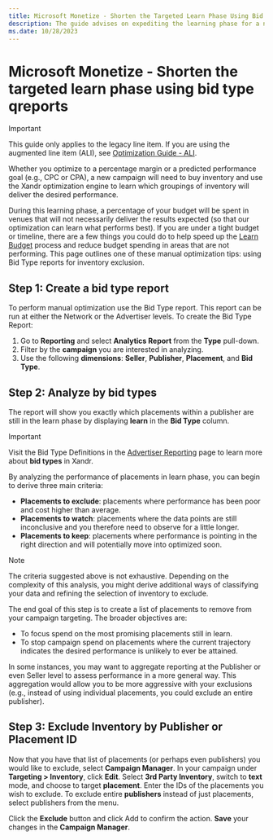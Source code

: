 ```yaml
---
title: Microsoft Monetize - Shorten the Targeted Learn Phase Using Bid Type Reports
description: The guide advises on expediting the learning phase for a new campaign's goals by using Bid Type Reports, emphasizing the need for budget allocation to let Xandr's optimization engine identify optimal inventory groupings.  
ms.date: 10/28/2023
---
```


# Microsoft Monetize - Shorten the targeted learn phase using bid type qreports

> [!IMPORTANT]
> This guide only applies to the legacy line item. If you are using the augmented line item (ALI), see [Optimization Guide - ALI](optimization-guide-ali.md).

Whether you optimize to a percentage margin or a predicted performance goal (e.g., CPC or CPA), a new campaign will need to buy inventory and use the Xandr optimization engine to learn which groupings of inventory will deliver the desired performance.

During this learning phase, a percentage of your budget will be spent in venues that will not necessarily deliver the results expected (so that our optimization can learn what performs best). If you are under a tight budget or timeline, there are a few things you could do to help speed up the [Learn Budget](learn-budget.md) process and reduce budget spending in areas that are not performing. This page outlines one of these manual optimization tips: using Bid Type reports for inventory exclusion.

## Step 1: Create a bid type report

To perform manual optimization use the Bid Type report. This report can be run at either the Network or the Advertiser levels. To create the Bid Type Report:

1. Go to **Reporting** and select **Analytics Report** from the **Type** pull-down.
1. Filter by the **campaign** you are interested in analyzing.
1. Use the following **dimensions**: **Seller**, **Publisher**, **Placement**, and **Bid Type**.

## Step 2: Analyze by bid types

The report will show you exactly which placements within a publisher are still in the learn phase by displaying **learn** in the **Bid Type** column.

> [!IMPORTANT]
> Visit the Bid Type Definitions in the [Advertiser Reporting](advertiser-reporting.md) page to learn more about **bid types** in Xandr.

By analyzing the performance of placements in learn phase, you can begin to derive three main criteria:

- **Placements to exclude**: placements where performance has been poor and cost higher than average.
- **Placements to watch**: placements where the data points are still inconclusive and you therefore need to observe for a little longer.
- **Placements to keep**: placements where performance is pointing in the right direction and will potentially move into optimized soon.

> [!NOTE]
> The criteria suggested above is not exhaustive. Depending on the complexity of this analysis, you might derive additional ways of classifying your data and refining the
> selection of inventory to exclude.

The end goal of this step is to create a list of placements to remove from your campaign targeting. The broader objectives are:

- To focus spend on the most promising placements still in learn.
- To stop campaign spend on placements where the current trajectory
  indicates the desired performance is unlikely to ever be attained.

In some instances, you may want to aggregate reporting at the Publisher or even Seller level to assess performance in a more general way. This aggregation would allow you to be more aggressive with your exclusions (e.g., instead of using individual placements, you could exclude an entire publisher).

## Step 3: Exclude Inventory by Publisher or Placement ID

Now that you have that list of placements (or perhaps even publishers) you would like to exclude, select **Campaign Manager**. In your campaign under **Targeting \>  Inventory**, click **Edit**. Select **3rd Party Inventory**, switch to **text** mode, and choose to target **placement**. Enter the IDs of the placements you wish to exclude. To exclude entire **publishers** instead of just placements, select publishers from the menu.

Click the **Exclude** button and click Add to confirm the action. **Save** your changes in the **Campaign Manager**.
